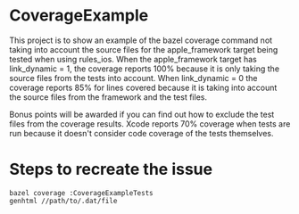 # CoverageExample

This project is to show an example of the bazel coverage command not taking into account the source files for the apple_framework target being tested when using rules_ios. When the apple_framework target has link_dynamic = 1, the coverage reports 100% because it is only taking the source files from the tests into account. When link_dynamic = 0 the coverage reports 85% for lines covered because it is taking into account the source files from the framework and the test files.

Bonus points will be awarded if you can find out how to exclude the test files from the coverage results. Xcode reports 70% coverage when tests are run because it doesn't consider code coverage of the tests themselves.

# Steps to recreate the issue

```
bazel coverage :CoverageExampleTests
genhtml //path/to/.dat/file
```

